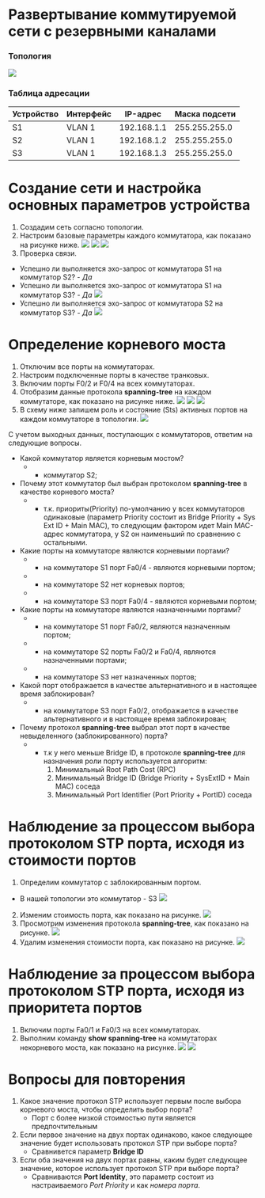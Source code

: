 # Развертывание коммутируемой сети с резервными каналами

### Топология
![](https://github.com/devops-user/otus/blob/main/homeworks_prof/homework_03/images/topo.png)

### Таблица адресации
| Устройство | Интерфейс | IP-адрес | Маска подсети |
--- | --- | --- | --- |
| S1 | VLAN 1 | 192.168.1.1 | 255.255.255.0 |
| S2 | VLAN 1 | 192.168.1.2 | 255.255.255.0 |
| S3 | VLAN 1 | 192.168.1.3 | 255.255.255.0 |

# Создание сети и настройка основных параметров устройства
1. Создадим сеть согласно топологии.
2. Настроим базовые параметры каждого коммутатора, как показано на рисунке ниже.
![](https://github.com/devops-user/otus/blob/main/homeworks_prof/homework_03/images/S1_cfg.png)
![](https://github.com/devops-user/otus/blob/main/homeworks_prof/homework_03/images/S2_cfg.png)
![](https://github.com/devops-user/otus/blob/main/homeworks_prof/homework_03/images/S3_cfg.png)
3. Проверка связи.
  * Успешно ли выполняется эхо-запрос от коммутатора S1 на коммутатор S2?	- *Да*
  * Успешно ли выполняется эхо-запрос от коммутатора S1 на коммутатор S3?	- *Да*
![](https://github.com/devops-user/otus/blob/main/homeworks_prof/homework_03/images/ping_S1.png)
  * Успешно ли выполняется эхо-запрос от коммутатора S2 на коммутатор S3?	- *Да*
![](https://github.com/devops-user/otus/blob/main/homeworks_prof/homework_03/images/ping_S2.png)

# Определение корневого моста
1. Отключим все порты на коммутаторах.
2. Настроим подключенные порты в качестве транковых.
3. Включим порты F0/2 и F0/4 на всех коммутаторах.
4. Отобразим данные протокола **spanning-tree** на каждом коммутаторе, как показано на рисунке ниже.
![](https://github.com/devops-user/otus/blob/main/homeworks_prof/homework_03/images/S1_stp.png)
![](https://github.com/devops-user/otus/blob/main/homeworks_prof/homework_03/images/S2_stp.png)
![](https://github.com/devops-user/otus/blob/main/homeworks_prof/homework_03/images/S3_stp.png)
5. В схему ниже запишем роль и состояние (Sts) активных портов на каждом коммутаторе в топологии.
![](https://github.com/devops-user/otus/blob/main/homeworks_prof/homework_03/images/topo_2.png)

С учетом выходных данных, поступающих с коммутаторов, ответим на следующие вопросы.
  * Какой коммутатор является корневым мостом?
    * - коммутатор S2;
  * Почему этот коммутатор был выбран протоколом **spanning-tree** в качестве корневого моста?
    * - т.к. приориты(Priority) по-умолчанию у всех коммутаторов одинаковые (параметр Priority состоит из Bridge Priority + Sys Ext ID + Main MAC), то следующим фактором идет Main MAC-адрес коммутатора, у S2 он наименьший по сравнению с остальными.
  * Какие порты на коммутаторе являются корневыми портами?
    * - на коммутаторе S1 порт Fa0/4 - являются корневыми портом;
    * - на коммутаторе S2 нет корневых портов;
    * - на коммутаторе S3 порт Fa0/4 - являются корневыми портом;
  * Какие порты на коммутаторе являются назначенными портами?
    * - на коммутаторе S1 порт Fa0/2, являются назначенным портом;
    * - на коммутаторе S2 порты Fa0/2 и Fa0/4, являются назначенными портами;
    * - на коммутаторе S3 нет назначенных портов;
  * Какой порт отображается в качестве альтернативного и в настоящее время заблокирован?
    * - на коммутаторе S3 порт Fa0/2, отображается в качестве альтернативного и в настоящее время заблокирован;
  * Почему протокол **spanning-tree** выбрал этот порт в качестве невыделенного (заблокированного) порта?
    * - т.к у него меньше Bridge ID, в протоколе **spanning-tree** для назначения роли порту используется алгоритм:
        1) Минимальный Root Path Cost (RPC)
        2) Минимальный Bridge ID (Bridge Priority + SysExtID + Main MAC) соседа
        3) Минимальный Port Identifier (Port Priority + PortID) соседа


#	Наблюдение за процессом выбора протоколом STP порта, исходя из стоимости портов
1. Определим коммутатор с заблокированным портом.
  * В нашей топологии это коммутатор - S3
![](https://github.com/devops-user/otus/blob/main/homeworks_prof/homework_03/images/S3_stp.png)
2. Изменим стоимость порта, как показано на рисунке.
![](https://github.com/devops-user/otus/blob/main/homeworks_prof/homework_03/images/S3_cost.png)
3. Просмотрим изменения протокола **spanning-tree**, как показано на рисунке.
![](https://github.com/devops-user/otus/blob/main/homeworks_prof/homework_03/images/S3_cost_2.png)
4. Удалим изменения стоимости порта, как показано на рисунке.
![](https://github.com/devops-user/otus/blob/main/homeworks_prof/homework_03/images/S3_cost_3.png)

# Наблюдение за процессом выбора протоколом STP порта, исходя из приоритета портов
1. Включим порты Fa0/1 и Fa0/3 на всех коммутаторах.
2. Выполним команду **show spanning-tree** на коммутаторах некорневого моста, как показано на рисунке.
![](https://github.com/devops-user/otus/blob/main/homeworks_prof/homework_03/images/S3_cost_4.png)
![](https://github.com/devops-user/otus/blob/main/homeworks_prof/homework_03/images/S1_cost.png)

# Вопросы для повторения
1. Какое значение протокол STP использует первым после выбора корневого моста, чтобы определить выбор порта?
   * Порт с более низкой стоимостью пути является предпочтительным
2. Если первое значение на двух портах одинаково, какое следующее значение будет использовать протокол STP при выборе порта?
   * Сравнивется параметр **Bridge ID**
3. Если оба значения на двух портах равны, каким будет следующее значение, которое использует протокол STP при выборе порта?
   * Сравниваются **Port Identity**, это параметр состоит из настраиваемого *Port Priority* и как *номера порта*.
